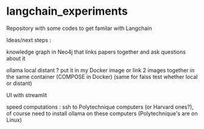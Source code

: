 # langchain_experiments
Repository with some codes to get familar with Langchain


Ideas/next steps :

knowledge graph in Neo4j that links papers together and ask questions about it 

ollama local distant ? put it in my Docker image or link 2 images together in the same container (COMPOSE in Docker) (same for faiss test whether local or distant)

UI with streamlit

speed computations : ssh to Polytechnique computers (or Harvard ones?), of course need to install ollama on these computers (Polytechnique's are on Linux)

